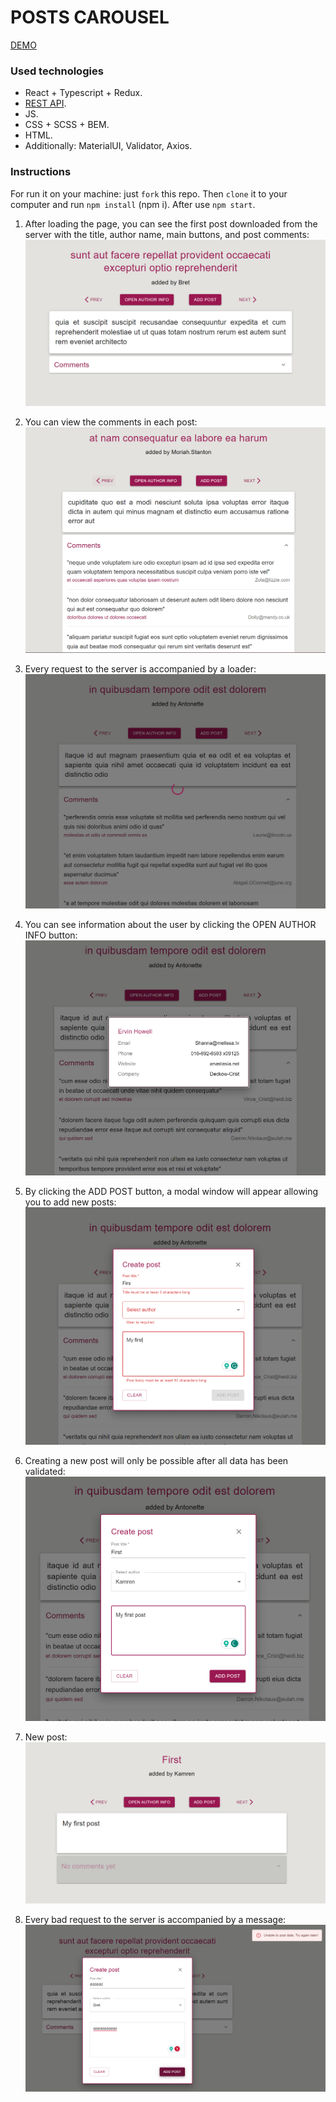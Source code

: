 # POSTS CAROUSEL
[DEMO](https://andriimelnyq.github.io/posts-carousel/)

### Used technologies
- React + Typescript + Redux.
- [REST API](https://jsonplaceholder.typicode.com/).
- JS.
- CSS + SCSS + BEM.
- HTML.
- Additionally: MaterialUI, Validator, Axios.

### Instructions
For run it on your machine: just `fork` this repo. Then `clone` it to your computer and run `npm install` (npm i). After use `npm start`.

1. After loading the page, you can see the first post downloaded from the server with the title, author name, main buttons, and post comments:
![Preview](./src/images/Screenshot_1.png)

2. You can view the comments in each post:
![Preview](./src/images/Screenshot_2.png)

3. Every request to the server is accompanied by a loader:
![Preview](./src/images/Screenshot_3.png)

4. You can see information about the user by clicking the OPEN AUTHOR INFO button:
![Preview](./src/images/Screenshot_4.png)

5. By clicking the ADD POST button, a modal window will appear allowing you to add new posts:
![Preview](./src/images/Screenshot_5.png)

6. Creating a new post will only be possible after all data has been validated:
![Preview](./src/images/Screenshot_6.png)

7. New post:
![Preview](./src/images/Screenshot_7.png)

8. Every bad request to the server is accompanied by a message:
![Preview](./src/images/Screenshot_8.png)